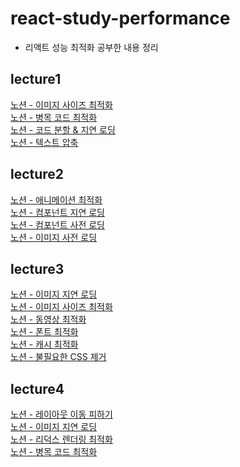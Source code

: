 # react-study-performance
- 리액트 성능 최적화 공부한 내용 정리

## lecture1
[노션 - 이미지 사이즈 최적화](https://www.notion.so/c18cf58e4ba140e187be5125a13d4f83?pvs=4)
<br>
[노션 - 병목 코드 최적화](https://www.notion.so/f9ceaed0b1b24f2892d8a862ed914cd1?pvs=4)
<br>
[노션 - 코드 분할 & 지연 로딩](https://www.notion.so/9e89631b55174d1ca6d9966cdf8f8fb3?pvs=4)
<br>
[노션 - 텍스트 압축](https://www.notion.so/fe0ce819ceb94a2193df07d2f4b89ee5?pvs=4)

## lecture2
[노션 - 애니메이션 최적화](https://www.notion.so/409e061e1c824316ac321e53f44300a2?pvs=4)
<br>
[노션 - 컴포넌트 지연 로딩](https://www.notion.so/b121119fac6e4ea9a61ecf0c948499f2?pvs=4)
<br>
[노션 - 컴포넌트 사전 로딩](https://www.notion.so/3805f52dcfe44f92b08c9c415e9ed657?pvs=4)
<br>
[노션 - 이미지 사전 로딩](https://www.notion.so/7f50db2216984db9b29c1fc76cfb5895?pvs=4)

## lecture3
[노션 - 이미지 지연 로딩](https://www.notion.so/2a7e8b251adc497d86cd32eec45cef4e?pvs=4)
<br>
[노션 - 이미지 사이즈 최적화](https://www.notion.so/9aa67a66f50c4850b916cb68efa63bd0?pvs=4)
<br>
[노션 - 동영상 최적화](https://www.notion.so/b540681e54584f8999faa39856be4c5c?pvs=4)
<br>
[노션 - 폰트 최적화](https://www.notion.so/5538c8c3922a4879aa15834d727aa52b?pvs=4)
<br>
[노션 - 캐시 최적화](https://www.notion.so/10a88dc043de4b9fb458ac80d9f1437f?pvs=4)
<br>
[노션 - 불필요한 CSS 제거](https://www.notion.so/CSS-bf971b562c05432688fe52857eb3a5ad?pvs=4)

## lecture4
[노션 - 레이아웃 이동 피하기](https://www.notion.so/18997df286c34a63bb5614dab3ef78d1?pvs=4)
<br>
[노션 - 이미지 지연 로딩](https://www.notion.so/14beb08bbbad4734a7fc8df0d40ec7d4?pvs=4)
<br>
[노션 - 리덕스 렌더링 최적화](https://www.notion.so/c13b26dfb0134fe5b908a0aaf3515df8?pvs=4)
<br>
[노션 - 병목 코드 최적화](https://www.notion.so/4143ac36cb4a4170a0df383e4b7ea296?pvs=4)
